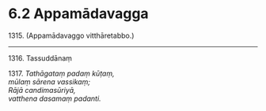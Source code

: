 # 6.2 Appamādavagga

1315\. (Appamādavaggo vitthāretabbo.)

---

1316\. Tassuddānaṃ

1317\. _Tathāgataṃ padaṃ kūṭaṃ,_  
_mūlaṃ sārena vassikaṃ;_  
_Rājā candimasūriyā,_  
_vatthena dasamaṃ padanti._
